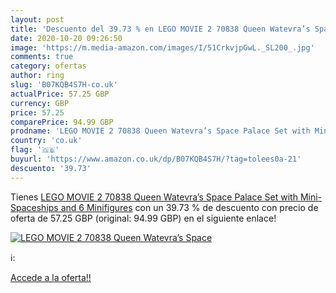 ```yaml
---
layout: post
title: 'Descuento del 39.73 % en LEGO MOVIE 2 70838 Queen Watevra’s Space'
date: 2020-10-20 09:26:50
image: 'https://m.media-amazon.com/images/I/51CrkvjpGwL._SL200_.jpg'
comments: true
category: ofertas
author: ring
slug: 'B07KQB4S7H-co.uk'
actualPrice: 57.25 GBP
currency: GBP
price: 57.25
comparePrice: 94.99 GBP
prodname: 'LEGO MOVIE 2 70838 Queen Watevra’s Space Palace Set with Mini-Spaceships and 6 Minifigures'
country: 'co.uk'
flag: '🇬🇧'
buyurl: 'https://www.amazon.co.uk/dp/B07KQB4S7H/?tag=tolees0a-21'
descuento: '39.73'
---
```


Tienes [LEGO MOVIE 2 70838 Queen Watevra’s Space Palace Set with Mini-Spaceships and 6 Minifigures](https://www.amazon.co.uk/dp/B07KQB4S7H/?tag=tolees0a-21) con un 39.73 % de descuento con precio de oferta de 57.25 GBP (original: 94.99 GBP) en el siguiente enlace!

[![LEGO MOVIE 2 70838 Queen Watevra’s Space](https://m.media-amazon.com/images/I/51CrkvjpGwL._SL200_.jpg)](https://www.amazon.co.uk/dp/B07KQB4S7H/?tag=tolees0a-21)

ℹ️:


[Accede a la oferta!!](https://www.amazon.co.uk/dp/B07KQB4S7H/?tag=tolees0a-21)
